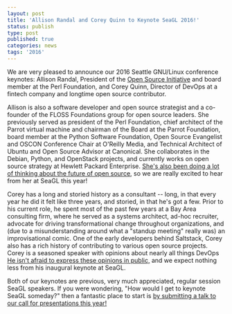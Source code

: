 ```yaml
---
layout: post
title: 'Allison Randal and Corey Quinn to Keynote SeaGL 2016!'
status: publish
type: post
published: true
categories: news
tags: '2016'
---
```


We are very pleased to announce our 2016 Seattle GNU/Linux conference keynotes: Allison Randal, President of the [Open Source Initiative](https://opensource.org/) and board member at the Perl Foundation, and Corey Quinn, Director of DevOps at a fintech company and longtime open source contributor.

Allison is also a software developer and open source strategist and a co-founder of the FLOSS Foundations group for open source leaders. She previously served as president of the Perl Foundation, chief architect of the Parrot virtual machine and chairman of the Board at the Parrot Foundation, board member at the Python Software Foundation, Open Source Evangelist and OSCON Conference Chair at O'Reilly Media, and Technical Architect of Ubuntu and Open Source Advisor at Canonical. She collaborates in the Debian, Python, and OpenStack projects, and currently works on open source strategy at Hewlett Packard Enterprise. [She's also been doing a lot of thinking about the future of open source,](https://allisonrandal.com/2015/07/22/the-future-of-open-source/) so we are really excited to hear from her at SeaGL this year!

Corey has a long and storied history as a consultant -- long, in that every year he did it felt like three years, and storied, in that he's got a few. Prior to his current role, he spent most of the past few years at a Bay Area consulting firm, where he served as a systems architect, ad-hoc recruiter, advocate for driving transformational change throughout organizations, and (due to a misunderstanding around what a "standup meeting" really was) an improvisational comic. One of the early developers behind Saltstack, Corey also has a rich history of contributing to various open source projects. Corey is a seasoned speaker with opinions about nearly all things DevOps [He isn't afraid to express these opinions in public,](https://opensource.com/business/16/4/linuxfest-northwest-interview-corey-quinn) and we expect nothing less from his inaugural keynote at SeaGL.

Both of our keynotes are previous, very much appreciated, regular session SeaGL speakers. If you were wondering, "How would I get to keynote SeaGL someday?" then a fantastic place to start is [by submitting a talk to our call for presentations this year!](https://seagl.org/news/2016/05/13/CFP-Open.html)

